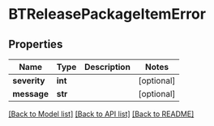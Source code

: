 # BTReleasePackageItemError

## Properties
Name | Type | Description | Notes
------------ | ------------- | ------------- | -------------
**severity** | **int** |  | [optional] 
**message** | **str** |  | [optional] 

[[Back to Model list]](../README.md#documentation-for-models) [[Back to API list]](../README.md#documentation-for-api-endpoints) [[Back to README]](../README.md)


